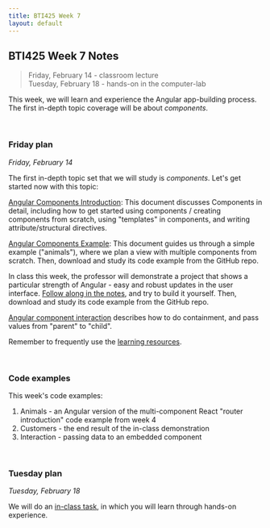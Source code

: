 ```yaml
---
title: BTI425 Week 7
layout: default
---
```


## BTI425 Week 7 Notes

> Friday, February 14 - classroom lecture  
> Tuesday, February 18 - hands-on in the computer-lab 

This week, we will learn and experience the Angular app-building process. The first in-depth topic coverage will be about *components*. 

<br>

### Friday plan

*Friday, February 14* 

The first in-depth topic set that we will study is *components*. Let's get started now with this topic:

[Angular Components Introduction](angular-components-intro): This document discusses Components in detail, including how to get started using components / creating components from scratch, using "templates" in components, and writing attribute/structural directives.

[Angular Components Example](angular-components-example): This document guides us through a simple example ("animals"), where we plan a view with multiple components from scratch. Then, download and study its code example from the GitHub repo.

In class this week, the professor will demonstrate a project that shows a particular strength of Angular - easy and robust updates in the user interface. [Follow along in the notes](angular-components-inclass), and try to build it yourself. Then, download and study its code example from the GitHub repo.

[Angular component interaction](angular-components-interaction) describes how to do containment, and pass values from "parent" to "child".

Remember to frequently use the [learning resources](/resources).

<br>

### Code examples

This week's code examples:
1. Animals - an Angular version of the multi-component React "router introduction" code example from week 4 
2. Customers - the end result of the in-class demonstration 
3. Interaction - passing data to an embedded component 

<br>

### Tuesday plan

*Tuesday, February 18* 

We will do an [in-class task](week07-in-class), in which you will learn through hands-on experience. 

<br>
